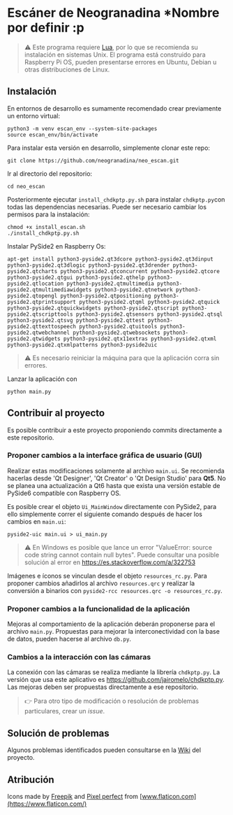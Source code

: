 # Escáner de Neogranadina *Nombre por definir :p

> :warning: Este programa requiere [Lua](http://www.lua.org/home.html), por lo que se recomienda su instalación en sistemas Unix. El programa está construido para Raspberry Pi OS, pueden presentarse errores en Ubuntu, Debian u otras distribuciones de Linux.

## Instalación

En entornos de desarrollo es sumamente recomendado crear previamente un entorno virtual:

```shell
python3 -m venv escan_env --system-site-packages
source escan_env/bin/activate
```

Para instalar esta versión en desarrollo, simplemente clonar este repo:

```shell
git clone https://github.com/neogranadina/neo_escan.git
```

Ir al directorio del repositorio:

```shell
cd neo_escan
```

Posteriormente ejecutar `install_chdkptp.py.sh` para instalar `chdkptp.py`con todas las dependencias necesarias. Puede ser necesario cambiar los permisos para la instalación:

```shell
chmod +x install_escan.sh
./install_chdkptp.py.sh
```

Instalar PySide2 en Raspberry Os:

```shell
apt-get install python3-pyside2.qt3dcore python3-pyside2.qt3dinput python3-pyside2.qt3dlogic python3-pyside2.qt3drender python3-pyside2.qtcharts python3-pyside2.qtconcurrent python3-pyside2.qtcore python3-pyside2.qtgui python3-pyside2.qthelp python3-pyside2.qtlocation python3-pyside2.qtmultimedia python3-pyside2.qtmultimediawidgets python3-pyside2.qtnetwork python3-pyside2.qtopengl python3-pyside2.qtpositioning python3-pyside2.qtprintsupport python3-pyside2.qtqml python3-pyside2.qtquick python3-pyside2.qtquickwidgets python3-pyside2.qtscript python3-pyside2.qtscripttools python3-pyside2.qtsensors python3-pyside2.qtsql python3-pyside2.qtsvg python3-pyside2.qttest python3-pyside2.qttexttospeech python3-pyside2.qtuitools python3-pyside2.qtwebchannel python3-pyside2.qtwebsockets python3-pyside2.qtwidgets python3-pyside2.qtx11extras python3-pyside2.qtxml python3-pyside2.qtxmlpatterns python3-pyside2uic
```

> :warning: Es necesario reiniciar la máquina para que la aplicación corra sin errores.

Lanzar la aplicación con

```shell
python main.py
```

## Contribuir al proyecto

Es posible contribuir a este proyecto proponiendo commits directamente a este repositorio.

### Proponer cambios a la interface gráfica de usuario (GUI)

Realizar estas modificaciones solamente al archivo `main.ui`. Se recomienda hacerlas desde 'Qt Designer', 'Qt Creator' o 'Qt Design Studio' para **Qt5**. No se planea una actualización a Qt6 hasta que exista una versión estable de PySide6 compatible con Raspberry OS.

Es posible crear el objeto `Ui_MainWindow` directamente con PySide2, para ello simplemente correr el siguiente comando después de hacer los cambios en `main.ui`:

```shell
pyside2-uic main.ui > ui_main.py
```

> :warning: En Windows es posible que lance un error "ValueError: source code string cannot contain null bytes". Puede consultar una posible solución al error en <https://es.stackoverflow.com/a/322753>

Imágenes e íconos se vinculan desde el objeto `resources_rc.py`. Para proponer cambios añadirlos al archivo `resources.qrc` y realizar la conversión a binarios con `pyside2-rcc resources.qrc -o resources_rc.py`.

### Proponer cambios a la funcionalidad de la aplicación

Mejoras al comportamiento de la aplicación deberán proponerse para el archivo `main.py`. Propuestas para mejorar la interconectividad con la base de datos, pueden hacerse al archivo `db.py`.

### Cambios a la interacción con las cámaras

La conexión con las cámaras se realiza mediante la librería `chdkptp.py`. La versión que usa este aplicativo es <https://github.com/jairomelo/chdkptp.py>. Las mejoras deben ser propuestas directamente a ese repositorio.

> :point_right: Para otro tipo de modificación o resolución de problemas particulares, crear un *issue*.

## Solución de problemas

Algunos problemas identificados pueden consultarse en la [Wiki](https://github.com/neogranadina/neo_escan/wiki/Error-track) del proyecto.

## Atribución

Icons made by [Freepik](https://www.freepik.com) and [Pixel perfect](https://www.flaticon.com/authors/pixel-perfect) from [www.flaticon.com](https://www.flaticon.com/)
